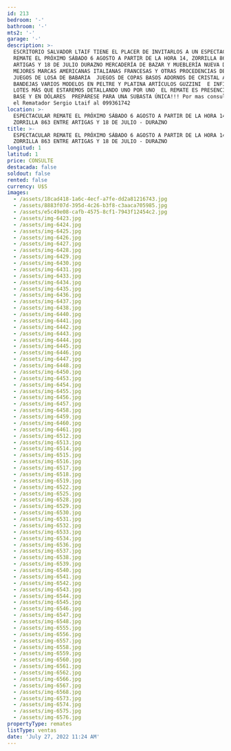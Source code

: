 ```yaml
---
id: 213
bedroom: '-'
bathroom: '-'
mts2: '-'
garage: '-'
description: >-
  ESCRITORIO SALVADOR LTAIF TIENE EL PLACER DE INVITARLOS A UN ESPECTACULAR
  REMATE EL PRÓXIMO SÁBADO 6 AGOSTO A PARTIR DE LA HORA 14, ZORRILLA 863 ENTRE
  ARTIGAS Y 18 DE JULIO DURAZNO MERCADERÍA DE BAZAR Y MUEBLERÍA NUEVA DE LAS
  MEJORES MARCAS AMERICANAS ITALIANAS FRANCESAS Y OTRAS PROCEDENCIAS DESTACANDO:
  JUEGOS DE LOSA DE BABARIA  JUEGOS DE COPAS BASOS ADORNOS DE CRISTAL ALEMANES
  BANDEJAS VARIOS MODELOS EN PELTRE Y PLATINA ARTÍCULOS GUZZINI  E INFINIDAD DE
  LOTES MÁS QUE ESTAREMOS DETALLANDO UNO POR UNO  EL REMATE ES PRESENCIAL SIN
  BASE Y EN DÓLARES  PREPÁRESE PARA UNA SUBASTA ÚNICA!!! Por mas consultas con
  el Rematador Sergio Ltaif al 099361742 
location: >-
  ESPECTACULAR REMATE EL PRÓXIMO SÁBADO 6 AGOSTO A PARTIR DE LA HORA 14,
  ZORRILLA 863 ENTRE ARTIGAS Y 18 DE JULIO - DURAZNO
title: >-
  ESPECTACULAR REMATE EL PRÓXIMO SÁBADO 6 AGOSTO A PARTIR DE LA HORA 14,
  ZORRILLA 863 ENTRE ARTIGAS Y 18 DE JULIO - DURAZNO
longitud: 1
latitud: 1
price: CONSULTE
destacada: false
soldout: false
rented: false
currency: U$S
images:
  - /assets/18cad418-1a6c-4ecf-a7fe-dd2a81216743.jpg
  - /assets/8883f07d-395d-4c26-b3f8-c3aaca705985.jpg
  - /assets/e5c49e08-cafb-4575-8cf1-7943f12454c2.jpg
  - /assets/img-6423.jpg
  - /assets/img-6424.jpg
  - /assets/img-6425.jpg
  - /assets/img-6426.jpg
  - /assets/img-6427.jpg
  - /assets/img-6428.jpg
  - /assets/img-6429.jpg
  - /assets/img-6430.jpg
  - /assets/img-6431.jpg
  - /assets/img-6433.jpg
  - /assets/img-6434.jpg
  - /assets/img-6435.jpg
  - /assets/img-6436.jpg
  - /assets/img-6437.jpg
  - /assets/img-6438.jpg
  - /assets/img-6440.jpg
  - /assets/img-6441.jpg
  - /assets/img-6442.jpg
  - /assets/img-6443.jpg
  - /assets/img-6444.jpg
  - /assets/img-6445.jpg
  - /assets/img-6446.jpg
  - /assets/img-6447.jpg
  - /assets/img-6448.jpg
  - /assets/img-6450.jpg
  - /assets/img-6453.jpg
  - /assets/img-6454.jpg
  - /assets/img-6455.jpg
  - /assets/img-6456.jpg
  - /assets/img-6457.jpg
  - /assets/img-6458.jpg
  - /assets/img-6459.jpg
  - /assets/img-6460.jpg
  - /assets/img-6461.jpg
  - /assets/img-6512.jpg
  - /assets/img-6513.jpg
  - /assets/img-6514.jpg
  - /assets/img-6515.jpg
  - /assets/img-6516.jpg
  - /assets/img-6517.jpg
  - /assets/img-6518.jpg
  - /assets/img-6519.jpg
  - /assets/img-6522.jpg
  - /assets/img-6525.jpg
  - /assets/img-6528.jpg
  - /assets/img-6529.jpg
  - /assets/img-6530.jpg
  - /assets/img-6531.jpg
  - /assets/img-6532.jpg
  - /assets/img-6533.jpg
  - /assets/img-6534.jpg
  - /assets/img-6536.jpg
  - /assets/img-6537.jpg
  - /assets/img-6538.jpg
  - /assets/img-6539.jpg
  - /assets/img-6540.jpg
  - /assets/img-6541.jpg
  - /assets/img-6542.jpg
  - /assets/img-6543.jpg
  - /assets/img-6544.jpg
  - /assets/img-6545.jpg
  - /assets/img-6546.jpg
  - /assets/img-6547.jpg
  - /assets/img-6548.jpg
  - /assets/img-6555.jpg
  - /assets/img-6556.jpg
  - /assets/img-6557.jpg
  - /assets/img-6558.jpg
  - /assets/img-6559.jpg
  - /assets/img-6560.jpg
  - /assets/img-6561.jpg
  - /assets/img-6562.jpg
  - /assets/img-6566.jpg
  - /assets/img-6567.jpg
  - /assets/img-6568.jpg
  - /assets/img-6573.jpg
  - /assets/img-6574.jpg
  - /assets/img-6575.jpg
  - /assets/img-6576.jpg
propertyType: remates
listType: ventas
date: 'July 27, 2022 11:24 AM'
---
```


